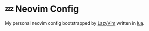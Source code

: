 # 💤 Neovim Config

My personal neovim config bootstrapped by [LazyVim](https://github.com/LazyVim/LazyVim) written in [lua](https://www.lua.org/). 
